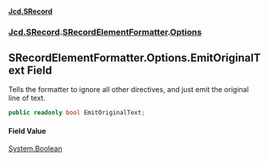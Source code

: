 #### [Jcd.SRecord](index.md 'index')
### [Jcd.SRecord](Jcd.SRecord.md 'Jcd.SRecord').[SRecordElementFormatter](Jcd.SRecord.SRecordElementFormatter.md 'Jcd.SRecord.SRecordElementFormatter').[Options](Jcd.SRecord.SRecordElementFormatter.Options.md 'Jcd.SRecord.SRecordElementFormatter.Options')

## SRecordElementFormatter.Options.EmitOriginalText Field

Tells the formatter to ignore all other directives, and just emit the original line of text.

```csharp
public readonly bool EmitOriginalText;
```

#### Field Value
[System.Boolean](https://docs.microsoft.com/en-us/dotnet/api/System.Boolean 'System.Boolean')